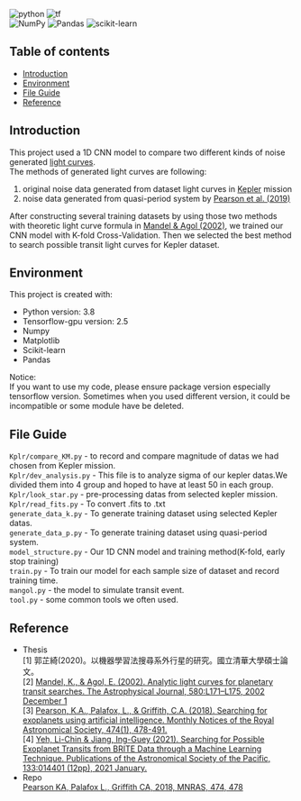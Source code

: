 
![python](https://img.shields.io/badge/Python-3.8-blue)
![tf](https://img.shields.io/badge/Tensorflow--GPU-2.5-orange)  
![NumPy](https://img.shields.io/badge/numpy-%23013243.svg?style=for-the-badge&logo=numpy&logoColor=white)
![Pandas](https://img.shields.io/badge/pandas-%23150458.svg?style=for-the-badge&logo=pandas&logoColor=white)
![scikit-learn](https://img.shields.io/badge/scikit--learn-%23F7931E.svg?style=for-the-badge&logo=scikit-learn&logoColor=white)  

## Table of contents
* [Introduction](#introduction)  
* [Environment](#environment)  
* [File Guide](#file-guide)  
* [Reference](#reference)  

## Introduction  
This project used a 1D CNN model to compare two different kinds of noise generated [light curves](https://exoplanets.nasa.gov/resources/280/light-curve-of-a-planet-transiting-its-star/).  
The methods of generated light curves are following:  
1. original noise data generated from dataset light curves in [Kepler](https://exoplanetarchive.ipac.caltech.edu/bulk_data_download/) mission  
2. noise data generated from quasi-period system by [Pearson et al. (2019)](https://arxiv.org/abs/1706.04319)
  
After  constructing several training datasets by using those two methods with theoretic light curve formula in [Mandel & Agol (2002)](https://arxiv.org/abs/astro-ph/0210099), we trained our CNN model with K-fold Cross-Validation. Then we selected the best method to search possible transit light curves for Kepler  dataset.

## Environment  
This project is created with:  
* Python version: 3.8  
* Tensorflow-gpu version: 2.5  
* Numpy  
* Matplotlib  
* Scikit-learn  
* Pandas

Notice:  
If you want to use my code, please ensure package version especially tensorflow version. Sometimes when you used different version, it could be incompatible or some module have be deleted.

## File Guide  
`Kplr/compare_KM.py` - to record and compare magnitude of datas we had chosen from Kepler mission.  
`Kplr/dev_analysis.py` - This file is to analyze sigma of our kepler datas.We divided them into 4 group and hoped to have at least 50 in each group.  
`Kplr/look_star.py` - pre-processing datas from selected kepler mission.  
`Kplr/read_fits.py` - To convert .fits to .txt  
`generate_data_k.py` - To generate training dataset using selected Kepler datas.  
`generate_data_p.py` - To generate training dataset using quasi-period system.  
`model_structure.py` - Our 1D CNN model and training method(K-fold, early stop training)  
`train.py` - To train our model for each sample size of dataset and record training time.  
`mangol.py` - the model to simulate transit event.  
`tool.py` - some common tools we often used.  

## Reference  
* Thesis  
[1] 郭芷綺(2020)。以機器學習法搜尋系外行星的研究。國立清華大學碩士論文。  
[2] [Mandel, K., & Agol, E. (2002). Analytic light curves for planetary transit searches. The Astrophysical Journal, 580:L171–L175, 2002 December 1](https://exoplanetarchive.ipac.caltech.edu/bulk_data_download/)  
[3] [Pearson, K.A., Palafox, L., & Griffith, C.A. (2018). Searching for exoplanets using artificial intelligence. Monthly Notices of the Royal Astronomical Society, 474(1), 478-491.](https://arxiv.org/abs/1706.04319)  
[4] [Yeh, Li-Chin & Jiang, Ing-Guey (2021). Searching for Possible Exoplanet Transits from BRITE Data through a Machine Learning Technique. Publications of the Astronomical Society of the Pacific, 133:014401 (12pp), 2021 January.](https://arxiv.org/abs/2012.10035)  
* Repo  
[Pearson KA, Palafox L., Griffith CA, 2018, MNRAS, 474, 478](https://github.com/pearsonkyle/Exoplanet-Artificial-Intelligence)
